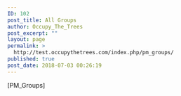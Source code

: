 ```yaml
---
ID: 102
post_title: All Groups
author: Occupy_The_Trees
post_excerpt: ""
layout: page
permalink: >
  http://test.occupythetrees.com/index.php/pm_groups/
published: true
post_date: 2018-07-03 00:26:19
---
```

[PM_Groups]